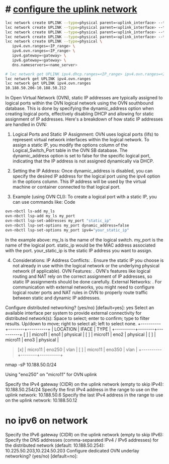 # # **[configure the uplink network](https://documentation.ubuntu.com/lxd/latest/howto/network_ovn_setup/)**

```bash
lxc network create UPLINK --type=physical parent=<uplink_interface> --target=<machine_name_1>
lxc network create UPLINK --type=physical parent=<uplink_interface> --target=<machine_name_2>
lxc network create UPLINK --type=physical parent=<uplink_interface> --target=<machine_name_3>
lxc network create UPLINK --type=physical parent=<uplink_interface> --target=<machine_name_4>
lxc network create UPLINK --type=physical \
   ipv4.ovn.ranges=<IP_range> \
   ipv6.ovn.ranges=<IP_range> \
   ipv4.gateway=<gateway> \
   ipv6.gateway=<gateway> \
   dns.nameservers=<name_server>

# lxc network get UPLINK ipv4.dhcp.ranges=<IP_range> ipv4.ovn.ranges=<IP_range>
lxc network get UPLINK ipv4.ovn.ranges
lxc network get UPLINK ipv4.ovn.ranges
10.188.50.206-10.188.50.212
```

In Open Virtual Network (OVN), static IP addresses are typically assigned to logical ports within the OVN logical network using the OVN southbound database. This is done by specifying the dynamic_address option when creating logical ports, effectively disabling DHCP and allowing for static assignment of IP addresses.
Here's a breakdown of how static IP addresses are handled in OVN:

1. Logical Ports and Static IP Assignment:
OVN uses logical ports (lifs) to represent virtual network interfaces within the logical network.
To assign a static IP, you modify the options column of the Logical_Switch_Port table in the OVN SB database.
The dynamic_address option is set to false for the specific logical port, indicating that the IP address is not assigned dynamically via DHCP.

2. Setting the IP Address:
Once dynamic_address is disabled, you can specify the desired IP address for the logical port using the ipv4 option in the options column.
This IP address will be used by the virtual machine or container connected to that logical port.

3. Example (using OVN CLI):
To create a logical port with a static IP, you can use commands like:
Code

```bash
ovn-nbctl ls-add my_ls
ovn-nbctl lsp-add my_ls my_port
ovn-nbctl lsp-set-addresses my_port "static_ip"
ovn-nbctl lsp-set-options my_port dynamic_address=false
ovn-nbctl lsp-set-options my_port ipv4="your_static_ip"
```

In the example above:
my_ls is the name of the logical switch.
my_port is the name of the logical port.
static_ip would be the MAC address associated with the port.
your_static_ip is the static IP address you want to assign.

4. Considerations:
IP Address Conflicts:
.
Ensure the static IP you choose is not already in use within the logical network or the underlying physical network (if applicable).
OVN Features:
.
OVN's features like logical routing and NAT rely on the correct assignment of IP addresses, so static IP assignments should be done carefully.
External Networks:
.
For communication with external networks, you might need to configure logical router ports and NAT rules in OVN to properly route traffic between static and dynamic IP addresses.

Configure distributed networking? (yes/no) [default=yes]: yes
Select an available interface per system to provide external connectivity for distributed network(s):
Space to select; enter to confirm; type to filter results.
Up/down to move; right to select all; left to select none.
       +----------+--------+----------+
       | LOCATION | IFACE  |   TYPE   |
       +----------+--------+----------+
  [ ]  | micro11  | eno1   | physical |
  [ ]  | micro11  | eno2   | physical |
  [ ]  | micro11  | eno3   | physical |
> [x]  | micro11  | eno250 | vlan     |
  [ ]  | micro11  | eno350 | vlan     |
       +----------+--------+----------+

nmap -sP 10.188.50.0/24

 Using "eno250" on "micro11" for OVN uplink

Specify the IPv4 gateway (CIDR) on the uplink network (empty to skip IPv4): 10.188.50.254/24
Specify the first IPv4 address in the range to use on the uplink network: 10.188.50.6
Specify the last IPv4 address in the range to use on the uplink network: 10.188.50.12

# no ipv6 on network

Specify the IPv6 gateway (CIDR) on the uplink network (empty to skip IPv6):
Specify the DNS addresses (comma-separated IPv4 / IPv6 addresses) for the distributed network (default: 10.188.50.254): 10.225.50.203,10.224.50.203
Configure dedicated OVN underlay networking? (yes/no) [default=no]:
